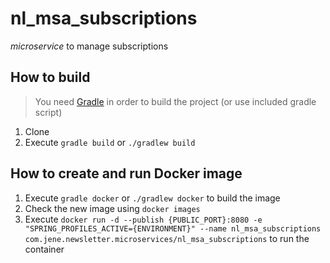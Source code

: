 # nl_msa_subscriptions

*microservice*  to manage subscriptions

## How to build

> You need [Gradle](https://gradle.org/) in order to build the project (or use included gradle script)

1. Clone
2. Execute `gradle build` or `./gradlew build`

## How to create and run Docker image

1. Execute `gradle docker` or `./gradlew docker` to build the image
2. Check the new image using `docker images`
3. Execute `docker run -d --publish {PUBLIC_PORT}:8080 -e "SPRING_PROFILES_ACTIVE={ENVIRONMENT}" --name nl_msa_subscriptions com.jene.newsletter.microservices/nl_msa_subscriptions` to run the container